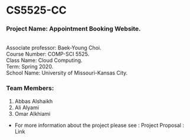 # CS5525-CC

### Project Name: Appointment Booking Website.<br>
<br>
Associate professor: Baek-Young Choi.<br>
Course Number: COMP-SCI 5525.<br> 
Class Name: Cloud Computing.<br>
Term: Spring 2020.<br>
School Name: University of Missouri-Kansas City.<br>

### Team Members: 
1. Abbas Alshaikh 
2. Ali  Alyami
3. Omar Alkhiami

* For more information about the project please see : Project Proposal : Link
